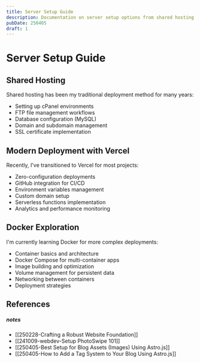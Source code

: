 ```yaml
---
title: Server Setup Guide
description: Documentation on server setup options from shared hosting to Vercel and Docker deployments.
pubDate: 250405
draft: 1
---
```


# Server Setup Guide

## Shared Hosting

Shared hosting has been my traditional deployment method for many years:

- Setting up cPanel environments
- FTP file management workflows
- Database configuration (MySQL)
- Domain and subdomain management
- SSL certificate implementation

## Modern Deployment with Vercel

Recently, I've transitioned to Vercel for most projects:

- Zero-configuration deployments
- GitHub integration for CI/CD
- Environment variables management
- Custom domain setup
- Serverless functions implementation
- Analytics and performance monitoring

## Docker Exploration

I'm currently learning Docker for more complex deployments:

- Container basics and architecture
- Docker Compose for multi-container apps
- Image building and optimization
- Volume management for persistent data
- Networking between containers
- Deployment strategies

## References

##### notes

- [[250228-Crafting a Robust Website Foundation]]
- [[241009-webdev-Setup PhotoSwipe 101]]
- [[250405-Best Setup for Blog Assets (Images) Using Astro.js]]
- [[250405-How to Add a Tag System to Your Blog Using Astro.js]]